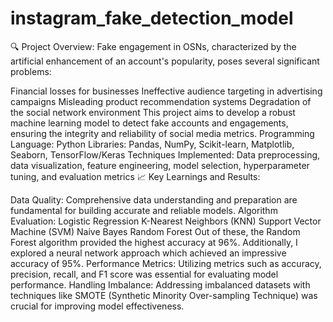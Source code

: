 # instagram_fake_detection_model
🔍 Project Overview:
Fake engagement in OSNs, characterized by the artificial enhancement of an account's popularity, poses several significant problems:

Financial losses for businesses
Ineffective audience targeting in advertising campaigns
Misleading product recommendation systems
Degradation of the social network environment
This project aims to develop a robust machine learning model to detect fake accounts and engagements, ensuring the integrity and reliability of social media metrics.
Programming Language: Python
Libraries: Pandas, NumPy, Scikit-learn, Matplotlib, Seaborn, TensorFlow/Keras
Techniques Implemented: Data preprocessing, data visualization, feature engineering, model selection, hyperparameter tuning, and evaluation metrics
📈 Key Learnings and Results:

Data Quality: Comprehensive data understanding and preparation are fundamental for building accurate and reliable models.
Algorithm Evaluation:
Logistic Regression
K-Nearest Neighbors (KNN)
Support Vector Machine (SVM)
Naive Bayes
Random Forest
Out of these, the Random Forest algorithm provided the highest accuracy at 96%. Additionally, I explored a neural network approach which achieved an impressive accuracy of 95%.
Performance Metrics: Utilizing metrics such as accuracy, precision, recall, and F1 score was essential for evaluating model performance.
Handling Imbalance: Addressing imbalanced datasets with techniques like SMOTE (Synthetic Minority Over-sampling Technique) was crucial for improving model effectiveness.
